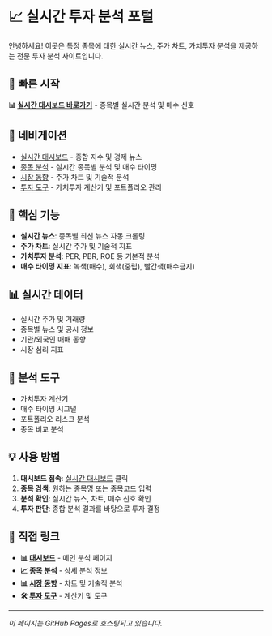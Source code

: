 # 📈 실시간 투자 분석 포털

안녕하세요! 이곳은 특정 종목에 대한 실시간 뉴스, 주가 차트, 가치투자 분석을 제공하는 전문 투자 분석 사이트입니다.

## 🚀 빠른 시작
**📊 [실시간 대시보드 바로가기](/dashboard.html)** - 종목별 실시간 분석 및 매수 신호

## 📱 네비게이션
- [실시간 대시보드](realtime-dashboard.html) - 종합 지수 및 경제 뉴스
- [종목 분석](dashboard.html) - 실시간 종목별 분석 및 매수 타이밍
- [시장 동향](market-trends.html) - 주가 차트 및 기술적 분석
- [투자 도구](/contact/) - 가치투자 계산기 및 포트폴리오 관리

## 🎯 핵심 기능
- **실시간 뉴스**: 종목별 최신 뉴스 자동 크롤링
- **주가 차트**: 실시간 주가 및 기술적 지표
- **가치투자 분석**: PER, PBR, ROE 등 기본적 분석
- **매수 타이밍 지표**: 녹색(매수), 회색(중립), 빨간색(매수금지)

## 📊 실시간 데이터
- 실시간 주가 및 거래량
- 종목별 뉴스 및 공시 정보
- 기관/외국인 매매 동향
- 시장 심리 지표

## 🔧 분석 도구
- 가치투자 계산기
- 매수 타이밍 시그널
- 포트폴리오 리스크 분석
- 종목 비교 분석

## 💡 사용 방법
1. **대시보드 접속**: [실시간 대시보드](/dashboard.html) 클릭
2. **종목 검색**: 원하는 종목명 또는 종목코드 입력
3. **분석 확인**: 실시간 뉴스, 차트, 매수 신호 확인
4. **투자 판단**: 종합 분석 결과를 바탕으로 투자 결정

## 🔗 직접 링크
- **📊 [대시보드](/dashboard.html)** - 메인 분석 페이지
- **📈 [종목 분석](/about/)** - 상세 분석 정보
- **📊 [시장 동향](/projects/)** - 차트 및 기술적 분석
- **🛠️ [투자 도구](/contact/)** - 계산기 및 도구

---

*이 페이지는 GitHub Pages로 호스팅되고 있습니다.*
